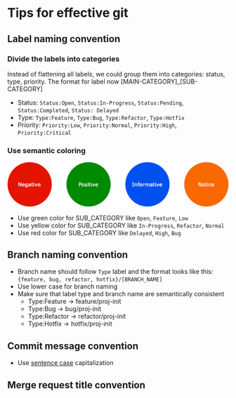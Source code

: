 # Tips for effective git

## Label naming convention
### Divide the labels into categories 
Instead of flattening all labels, we could group them into categories: status, type, priority. The format for label now [MAIN-CATEGORY]_[SUB-CATEGORY]
- Status: `Status:Open`, `Status:In-Progress`, `Status:Pending`, `Status:Completed`, `Status: Delayed`
- Type: `Type:Feature`, `Type:Bug`, `Type:Refactor`, `Type:Hotfix`
- Priority: `Priority:Low`, `Priority:Normal`, `Priority:High`, `Priority:Critical`

### Use semantic coloring
![Semantic coloring](./assets/Semantic-coloring.png)

- Use green color for SUB_CATEGORY like `Open`, `Feature`, `Low`
- Use yellow color for SUB_CATEGORY like `In-Progress`, `Refactor`, `Normal`
- Use red color for SUB_CATEGORY like `Delayed`, `High`, `Bug`

## Branch naming convention
- Branch name should follow `Type` label and the format looks like this: `{feature, bug, refactor, hotfix}/[BRANCH_NAME]`
- Use lower case for branch naming
- Make sure that label type and branch name are semantically consistent
  - Type:Feature -> feature/proj-init
  - Type:Bug -> bug/proj-init
  - Type:Refactor -> refactor/proj-init
  - Type:Hotfix -> hotfix/proj-init

## Commit message convention
- Use [sentence case](https://www.k-state.edu/grad/academics/etdr/write/sentence-case.html) capitalization



## Merge request title convention



